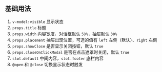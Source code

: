 ## 基础用法

1. `v-model:visible` 显示状态
2. `props.title` 标题
3. `props.width` 内容宽度，对话框默认 `50%`，抽屉默认 `30%`
4. `props.placement` 抽屉出现位置，可选的值有 `left` 左侧（默认）、`right` 右侧
5. `props.showClose` 是否显示关闭按钮，默认 `true`
6. `props.closeOnClickModal` 是否在点击遮罩时关闭，默认 `true`
7. `slot.default` 中间内容，`slot.footer` 底栏内容
8. `@open` 和 `@close` 切换显示状态时触发

<preview path="@src/component/dialog/demos/basic.vue"></preview>
